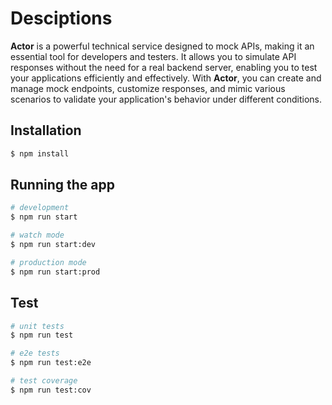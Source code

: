 # Desciptions
**Actor** is a powerful technical service designed to mock APIs, making it an essential tool for developers and testers. It allows you to simulate API responses without the need for a real backend server, enabling you to test your applications efficiently and effectively. With **Actor**, you can create and manage mock endpoints, customize responses, and mimic various scenarios to validate your application's behavior under different conditions.


## Installation

```bash
$ npm install
```

## Running the app

```bash
# development
$ npm run start

# watch mode
$ npm run start:dev

# production mode
$ npm run start:prod
```

## Test

```bash
# unit tests
$ npm run test

# e2e tests
$ npm run test:e2e

# test coverage
$ npm run test:cov
```

